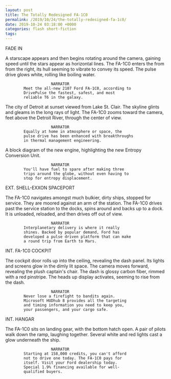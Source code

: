 ```yaml
---
layout: post
title: The Totally Redesigned FA-1C0
permalink: /2019/10/24/the-totally-redesigned-fa-1c0/
date: 2019-10-24 03:18:00 +0000
categories: flash short-fiction
tags: 
---
```

FADE IN

A starscape appears and then begins rotating around the camera, gaining speed until the stars appear as horizontal lines. The FA-1C0 enters the from from the right, its hull seeming to vibrate to convey its speed. The pulse drive glows white, rolling like boiling water.

                        NARRATOR
            Meet the all-new 2107 Ford FA-1C0, according to
            DrivePulse the fastest, safest, and most
            reliable T6 in the galaxy.

The city of Detroit at sunset viewed from Lake St. Clair. The skyline glints and gleams in the long rays of light. The FA-1C0 zooms toward the camera, feet above the Detroit River, through the center of view.

                        NARRATOR
            Equally at home in atmosphere or space, the
            pulse drive has been enhanced with breakthroughs
            in thermal management engineering.

A block diagram of the new engine, highlighting the new Entropy Conversion Unit.

                        NARRATOR
            You'll have fuel to spare after making three
            trips around the globe, without even having to
            stop for entropy displacement.

EXT. SHELL-EXXON SPACEPORT

The FA-1C0 navigates amongst much bulkier, dirty ships, stopped for service. They are moored against an arm of the station. The FA-1C0 drives past the service station to the docks, spins around and backs up to a dock. It is unloaded, reloaded, and then drives off out of view.

                        NARRATOR
            Interplanetary delivery is where it really
            shines. Backed by popular demand, Ford has
            developed a pulse driven platform that can make
            a round trip from Earth to Mars.

INT. FA-1C0 COCKPIT

The cockpit door rolls up into the ceiling, revealing the dash panel. Its lights and screens glow in the dimly lit space. The camera moves forward, revealing the plush captain's chair. The dash is glossy carbon fiber, rimmed with a red pinstripe. The heads up display activates, seeming to rise from the dash.

                        NARRATOR
            Never lose a firefight to bandits again.
            Microsoft HUDhub 8 provides all the targeting
            and timing information you need to keep you,
            your passengers, and your cargo safe.

INT. HANGAR

The FA-1C0 sits on landing gear, with the bottom hatch open. A pair of pilots walk down the ramp, laughing together. Several white and red lights cast a glow underneath the ship.

                        NARRATOR
            Starting at 158,000 credits, you can't afford
            not to drive one today. The FA-1C0 pays for
            itself. Visit your Ford dealership today.
            Special 1.9% financing available for well-
            qualified buyers.
